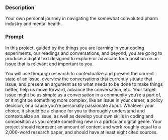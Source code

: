 ### Description
Your own personal journey in navigating the somewhat convoluted pharm industry and mental health. 

### Prompt
In this project, guided by the things you are learning in your coding experiments, our readings and conversations, and beyond, you are going to produce a digital text designed to explore or advocate for a position on an issue that is relevant and important to you.

You will use thorough research to contextualize and present the current state of an issue, overview the conversations that currently situate that issue, and present an argument as to what needs to be done to make things better, help us move forward, advance the conversation, etc. Your target issue might be as simple as a conversation in a community you’re a part of, or it might be something more complex, like an issue in your career, a policy decision, or a cause you’re personally passionate about. Whatever your choice, it should be a chance for you to thoroughly understand and contextualize an issue, as well as develop your own skills in coding and composition as you create something new in a particular digital genre. Your project should represent an amount of content and work roughly equal to a 2,000-word research paper, and should have at least eight cited sources.
